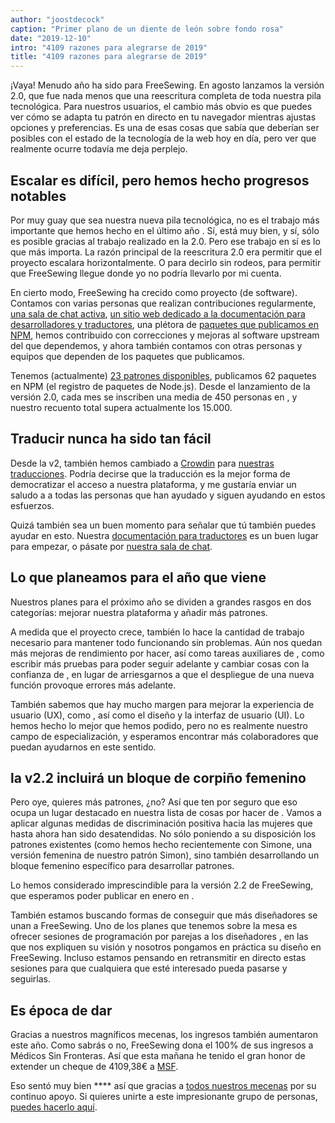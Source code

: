 ```yaml
---
author: "joostdecock"
caption: "Primer plano de un diente de león sobre fondo rosa"
date: "2019-12-10"
intro: "4109 razones para alegrarse de 2019"
title: "4109 razones para alegrarse de 2019"
---
```



¡Vaya! Menudo año ha sido para FreeSewing. En agosto lanzamos la versión 2.0, que fue nada menos que una reescritura completa de toda nuestra pila tecnológica. Para nuestros usuarios, el cambio más obvio es que puedes ver cómo se adapta tu patrón en directo en tu navegador mientras ajustas opciones y preferencias. Es una de esas cosas que sabía que deberían ser posibles con el estado de la tecnología de la web hoy en día, pero ver que realmente ocurre todavía me deja perplejo.

## Escalar es difícil, pero hemos hecho progresos notables

Por muy guay que sea nuestra nueva pila tecnológica, no es el trabajo más importante que hemos hecho en el último año . Sí, está muy bien, y sí, sólo es posible gracias al trabajo realizado en la 2.0. Pero ese trabajo en sí es lo que más importa. La razón principal de la reescritura 2.0 era permitir que el proyecto escalara horizontalmente. O para decirlo sin rodeos, para permitir que FreeSewing llegue donde yo no podría llevarlo por mi cuenta.

En cierto modo, FreeSewing ha crecido como proyecto (de software). Contamos con varias personas que realizan contribuciones regularmente, [una sala de chat activa](https://discord.freesewing.org/), [un sitio web dedicado a la documentación para desarrolladores y traductores](https://freesewing.dev), una plétora de [paquetes que publicamos en NPM](https://www.npmjs.com/search?q=keywords:freesewing), hemos contribuido con correcciones y mejoras al software upstream del que dependemos, y ahora también contamos con otras personas y equipos que dependen de los paquetes que publicamos.

Tenemos (actualmente) [23 patrones disponibles](/patterns/), publicamos 62 paquetes en NPM (el registro de paquetes de Node.js). Desde el lanzamiento de la versión 2.0, cada mes se inscriben una media de 450 personas en , y nuestro recuento total supera actualmente los 15.000.

## Traducir nunca ha sido tan fácil

Desde la v2, también hemos cambiado a [Crowdin](https://crowdin.com) para [nuestras traducciones](https://freesewing.dev/guides/translator/). Podría decirse que la traducción es la mejor forma de democratizar el acceso a nuestra plataforma, y me gustaría enviar un saludo a a todas las personas que han ayudado y siguen ayudando en estos esfuerzos.

Quizá también sea un buen momento para señalar que tú también puedes ayudar en esto. Nuestra [documentación para traductores](https://freesewing.dev/guides/translator/) es un buen lugar para empezar, o pásate por [nuestra sala de chat](https://discord.freesewing.org/).

## Lo que planeamos para el año que viene

Nuestros planes para el próximo año se dividen a grandes rasgos en dos categorías: mejorar nuestra plataforma y añadir más patrones.

A medida que el proyecto crece, también lo hace la cantidad de trabajo necesario para mantener todo funcionando sin problemas. Aún nos quedan más mejoras de rendimiento por hacer, así como tareas auxiliares de , como escribir más pruebas para poder seguir adelante y cambiar cosas con la confianza de , en lugar de arriesgarnos a que el despliegue de una nueva función provoque errores más adelante.

También sabemos que hay mucho margen para mejorar la experiencia de usuario (UX), como , así como el diseño y la interfaz de usuario (UI). Lo hemos hecho lo mejor que hemos podido, pero no es realmente nuestro campo de especialización, y esperamos encontrar más colaboradores que puedan ayudarnos en este sentido.

## la v2.2 incluirá un bloque de corpiño femenino

Pero oye, quieres más patrones, ¿no? Así que ten por seguro que eso ocupa un lugar destacado en nuestra lista de cosas por hacer de . Vamos a aplicar algunas medidas de discriminación positiva hacia las mujeres que hasta ahora han sido desatendidas. No sólo poniendo a su disposición los patrones existentes (como hemos hecho recientemente con Simone, una versión femenina de nuestro patrón Simon), sino también desarrollando un bloque femenino específico para desarrollar patrones.

Lo hemos considerado imprescindible para la versión 2.2 de FreeSewing, que esperamos poder publicar en enero en .

También estamos buscando formas de conseguir que más diseñadores se unan a FreeSewing. Uno de los planes que tenemos sobre la mesa es ofrecer sesiones de programación por parejas a los diseñadores , en las que nos expliquen su visión y nosotros pongamos en práctica su diseño en FreeSewing. Incluso estamos pensando en retransmitir en directo estas sesiones para que cualquiera que esté interesado pueda pasarse y seguirlas.

## Es época de dar

Gracias a nuestros magníficos mecenas, los ingresos también aumentaron este año. Como sabrás o no, FreeSewing dona el 100% de sus ingresos a Médicos Sin Fronteras. Así que esta mañana he tenido el gran honor de extender un cheque de 4109,38€ a [MSF](https://www.msf.org/).

Eso sentó muy bien **** así que gracias a [todos nuestros mecenas](/patrons) por su continuo apoyo. Si quieres unirte a este impresionante grupo de personas, [puedes hacerlo aquí](/patrons/join).




